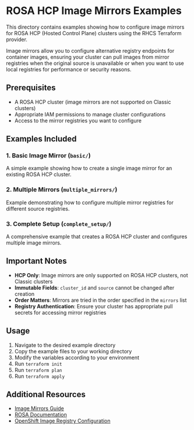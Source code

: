 # ROSA HCP Image Mirrors Examples

This directory contains examples showing how to configure image mirrors for ROSA HCP (Hosted Control Plane) clusters using the RHCS Terraform provider.

Image mirrors allow you to configure alternative registry endpoints for container images, ensuring your cluster can pull images from mirror registries when the original source is unavailable or when you want to use local registries for performance or security reasons.

## Prerequisites

- A ROSA HCP cluster (image mirrors are not supported on Classic clusters)
- Appropriate IAM permissions to manage cluster configurations
- Access to the mirror registries you want to configure

## Examples Included

### 1. Basic Image Mirror (`basic/`)
A simple example showing how to create a single image mirror for an existing ROSA HCP cluster.

### 2. Multiple Mirrors (`multiple_mirrors/`)
Example demonstrating how to configure multiple mirror registries for different source registries.

### 3. Complete Setup (`complete_setup/`)
A comprehensive example that creates a ROSA HCP cluster and configures multiple image mirrors.

## Important Notes

- **HCP Only**: Image mirrors are only supported on ROSA HCP clusters, not Classic clusters
- **Immutable Fields**: `cluster_id` and `source` cannot be changed after creation
- **Order Matters**: Mirrors are tried in the order specified in the `mirrors` list
- **Registry Authentication**: Ensure your cluster has appropriate pull secrets for accessing mirror registries

## Usage

1. Navigate to the desired example directory
2. Copy the example files to your working directory
3. Modify the variables according to your environment
4. Run `terraform init`
5. Run `terraform plan`
6. Run `terraform apply`

## Additional Resources

- [Image Mirrors Guide](../../docs/guides/image-mirrors.md)
- [ROSA Documentation](https://docs.openshift.com/rosa/)
- [OpenShift Image Registry Configuration](https://docs.openshift.com/container-platform/latest/openshift_images/image-configuration.html)